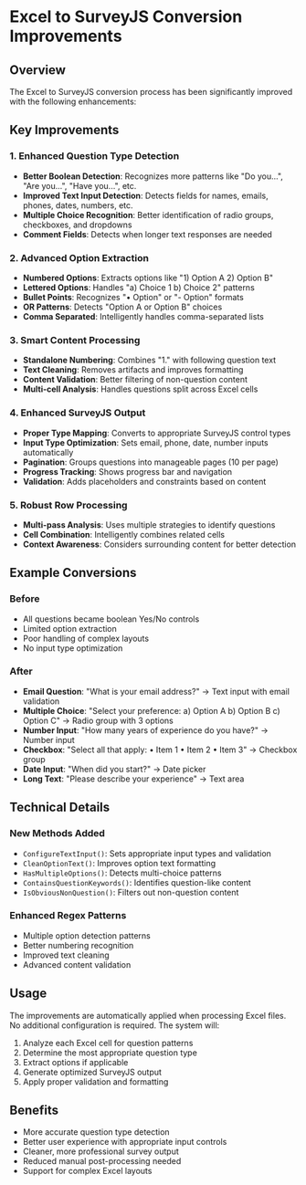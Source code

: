 # Excel to SurveyJS Conversion Improvements

## Overview
The Excel to SurveyJS conversion process has been significantly improved with the following enhancements:

## Key Improvements

### 1. Enhanced Question Type Detection
- **Better Boolean Detection**: Recognizes more patterns like "Do you...", "Are you...", "Have you...", etc.
- **Improved Text Input Detection**: Detects fields for names, emails, phones, dates, numbers, etc.
- **Multiple Choice Recognition**: Better identification of radio groups, checkboxes, and dropdowns
- **Comment Fields**: Detects when longer text responses are needed

### 2. Advanced Option Extraction
- **Numbered Options**: Extracts options like "1) Option A 2) Option B"
- **Lettered Options**: Handles "a) Choice 1 b) Choice 2" patterns
- **Bullet Points**: Recognizes "• Option" or "- Option" formats
- **OR Patterns**: Detects "Option A or Option B" choices
- **Comma Separated**: Intelligently handles comma-separated lists

### 3. Smart Content Processing
- **Standalone Numbering**: Combines "1." with following question text
- **Text Cleaning**: Removes artifacts and improves formatting
- **Content Validation**: Better filtering of non-question content
- **Multi-cell Analysis**: Handles questions split across Excel cells

### 4. Enhanced SurveyJS Output
- **Proper Type Mapping**: Converts to appropriate SurveyJS control types
- **Input Type Optimization**: Sets email, phone, date, number inputs automatically
- **Pagination**: Groups questions into manageable pages (10 per page)
- **Progress Tracking**: Shows progress bar and navigation
- **Validation**: Adds placeholders and constraints based on content

### 5. Robust Row Processing
- **Multi-pass Analysis**: Uses multiple strategies to identify questions
- **Cell Combination**: Intelligently combines related cells
- **Context Awareness**: Considers surrounding content for better detection

## Example Conversions

### Before
- All questions became boolean Yes/No controls
- Limited option extraction
- Poor handling of complex layouts
- No input type optimization

### After
- **Email Question**: "What is your email address?" → Text input with email validation
- **Multiple Choice**: "Select your preference: a) Option A b) Option B c) Option C" → Radio group with 3 options
- **Number Input**: "How many years of experience do you have?" → Number input
- **Checkbox**: "Select all that apply: • Item 1 • Item 2 • Item 3" → Checkbox group
- **Date Input**: "When did you start?" → Date picker
- **Long Text**: "Please describe your experience" → Text area

## Technical Details

### New Methods Added
- `ConfigureTextInput()`: Sets appropriate input types and validation
- `CleanOptionText()`: Improves option text formatting
- `HasMultipleOptions()`: Detects multi-choice patterns
- `ContainsQuestionKeywords()`: Identifies question-like content
- `IsObviousNonQuestion()`: Filters out non-question content

### Enhanced Regex Patterns
- Multiple option detection patterns
- Better numbering recognition
- Improved text cleaning
- Advanced content validation

## Usage
The improvements are automatically applied when processing Excel files. No additional configuration is required. The system will:

1. Analyze each Excel cell for question patterns
2. Determine the most appropriate question type
3. Extract options if applicable
4. Generate optimized SurveyJS output
5. Apply proper validation and formatting

## Benefits
- More accurate question type detection
- Better user experience with appropriate input controls
- Cleaner, more professional survey output
- Reduced manual post-processing needed
- Support for complex Excel layouts

